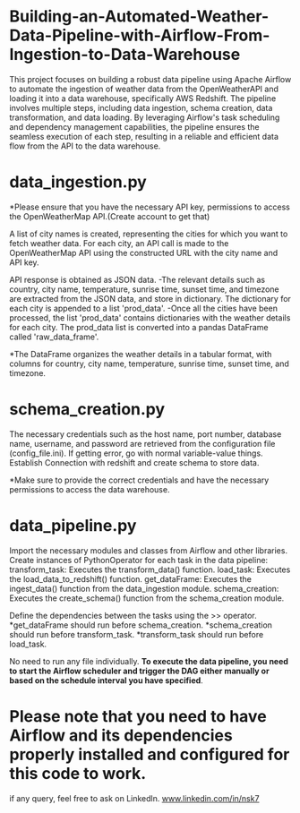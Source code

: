 # Building-an-Automated-Weather-Data-Pipeline-with-Airflow-From-Ingestion-to-Data-Warehouse
This project focuses on building a robust data pipeline using Apache Airflow to automate the ingestion of weather data from the OpenWeatherAPI and loading it into a data warehouse, specifically AWS Redshift. The pipeline involves multiple steps, including data ingestion, schema creation, data transformation, and data loading. By leveraging Airflow's task scheduling and dependency management capabilities, the pipeline ensures the seamless execution of each step, resulting in a reliable and efficient data flow from the API to the data warehouse.

# data_ingestion.py
*Please ensure that you have the necessary API key, permissions to access the OpenWeatherMap API.(Create account to get that)

A list of city names is created, representing the cities for which you want to fetch weather data.
For each city, an API call is made to the OpenWeatherMap API using the constructed URL with the city name and API key.

API response is obtained as JSON data.
  -The relevant details such as country, city name, temperature, sunrise time, sunset time, and timezone are extracted from the JSON data, and   store in dictionary. The dictionary for each city is appended to a list 'prod_data'.
  -Once all the cities have been processed, the list 'prod_data' contains dictionaries with the weather details for each city.
  The prod_data list is converted into a pandas DataFrame called 'raw_data_frame'.

*The DataFrame organizes the weather details in a tabular format, with columns for country, city name, temperature, sunrise time, sunset time, and timezone.

# schema_creation.py
The necessary credentials such as the host name, port number, database name, username, and password are retrieved from the configuration file (config_file.ini). If getting error, go with normal variable-value things.
Establish Connection with redshift and create schema to store data.

*Make sure to provide the correct credentials and have the necessary permissions to access the data warehouse.

# data_pipeline.py
Import the necessary modules and classes from Airflow and other libraries.
Create instances of PythonOperator for each task in the data pipeline:
  transform_task: Executes the transform_data() function.
  load_task: Executes the load_data_to_redshift() function.
  get_dataFrame: Executes the ingest_data() function from the data_ingestion module.
  schema_creation: Executes the create_schema() function from the schema_creation module.

Define the dependencies between the tasks using the >> operator.
 *get_dataFrame should run before schema_creation.
 *schema_creation should run before transform_task.
 *transform_task should run before load_task.

No need to run any file individually. **To execute the data pipeline, you need to start the Airflow scheduler and trigger the DAG either manually or based on the schedule interval you have specified**.

# Please note that you need to have Airflow and its dependencies properly installed and configured for this code to work.
if any query, feel free to ask on Linkedln. www.linkedin.com/in/nsk7

